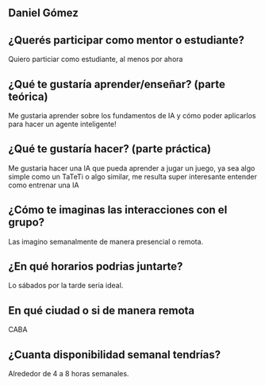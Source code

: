 ## Daniel Gómez

## ¿Querés participar como mentor o estudiante?
Quiero particiar como estudiante, al menos por ahora

## ¿Qué te gustaría aprender/enseñar? (parte teórica)
Me gustaria aprender sobre los fundamentos de IA y cómo poder aplicarlos para hacer un agente inteligente!

## ¿Qué te gustaría hacer? (parte práctica)
Me gustaria hacer una IA que pueda aprender a jugar un juego, ya sea algo simple como un TaTeTi o algo similar, me resulta super interesante entender como entrenar una IA

## ¿Cómo te imaginas las interacciones con el grupo?
Las imagino semanalmente de manera presencial o remota.

## ¿En qué horarios podrias juntarte?
Lo sábados por la tarde seria ideal.

## En qué ciudad o si de manera remota
CABA 

## ¿Cuanta disponibilidad semanal tendrías?
Alrededor de 4 a 8 horas semanales.

